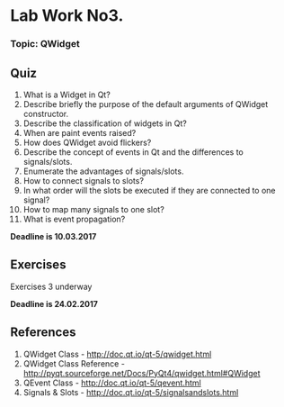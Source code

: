 # **Lab Work No3.**
### **Topic: QWidget**


## Quiz
1. What is a Widget in Qt?
2. Describe briefly the purpose of the default arguments of QWidget constructor.
3. Describe the classification of widgets in Qt?
4. When are paint events raised?
5. How does QWidget avoid flickers?
6. Describe the concept of events in Qt and the differences to signals/slots. 
7. Enumerate the advantages of signals/slots.
8. How to connect signals to slots? 
9. In what order will the slots be executed if they are connected to one signal?
10. How to map many signals to one slot?
11. What is event propagation?

**Deadline is 10.03.2017**

## Exercises
Exercises 3 underway

**Deadline is 24.02.2017**

## References
1. QWidget Class - http://doc.qt.io/qt-5/qwidget.html
2. QWidget Class Reference - http://pyqt.sourceforge.net/Docs/PyQt4/qwidget.html#QWidget
3. QEvent Class - http://doc.qt.io/qt-5/qevent.html
4. Signals & Slots - http://doc.qt.io/qt-5/signalsandslots.html
